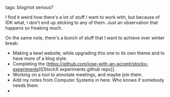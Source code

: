 tags: blog/not serious?

I find it weird how there's a lot of stuff I want to work with, but because of IDK what, I don't end up sticking to any of them. Just an observation that happens so freaking much.

On the same note, there's a bunch of stuff that I want to achieve over winter break:
- Making a kewl website, while upgrading this one to its own theme and to have more of a blog style.
- Completing the (https://github.com/jose-with-an-accent/stockx-experiments)[[StockX experiments github repo]]. 
- Working on a tool to annotate meetings, and maybe join them.
- Add my notes from Computer Systems in here. Who knows if somebody needs them.
- 